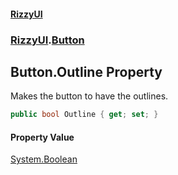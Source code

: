 #### [RizzyUI](index 'index')
### [RizzyUI](RizzyUI 'RizzyUI').[Button](RizzyUI.Button 'RizzyUI.Button')

## Button.Outline Property

Makes the button to have the outlines.

```csharp
public bool Outline { get; set; }
```

#### Property Value
[System.Boolean](https://docs.microsoft.com/en-us/dotnet/api/System.Boolean 'System.Boolean')